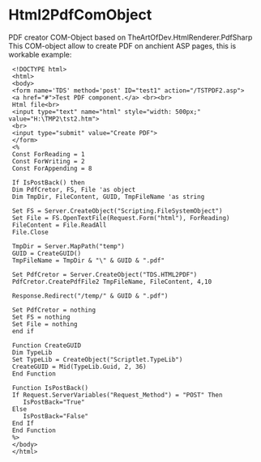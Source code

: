 # Html2PdfComObject
PDF creator COM-Object based on TheArtOfDev.HtmlRenderer.PdfSharp     
This COM-object allow to create PDF on anchient ASP pages, this is workable example:

     <!DOCTYPE html>
     <html>
     <body>
     <form name='TDS' method='post' ID="test1" action="/TSTPDF2.asp">
     <a href="#">Test PDF component.</a> <br><br>
     Html file<br>
     <input type="text" name="html" style="width: 500px;" value="H:\TMP2\tst2.htm">
     <br>
     <input type="submit" value="Create PDF">
     </form>
     <%
     Const ForReading = 1
     Const ForWriting = 2
     Const ForAppending = 8

     If IsPostBack() then
     Dim PdfCretor, FS, File 'as object 
     Dim TmpDir, FileContent, GUID, TmpFileName 'as string

     Set FS = Server.CreateObject("Scripting.FileSystemObject")
     Set File = FS.OpenTextFile(Request.Form("html"), ForReading)
     FileContent = File.ReadAll
     File.Close

     TmpDir = Server.MapPath("temp")
     GUID = CreateGUID()
     TmpFileName = TmpDir & "\" & GUID & ".pdf"

     Set PdfCretor = Server.CreateObject("TDS.HTML2PDF")
     PdfCretor.CreatePdfFile2 TmpFileName, FileContent, 4,10

     Response.Redirect("/temp/" & GUID & ".pdf")

     Set PdfCretor = nothing
     Set FS = nothing
     Set File = nothing
     end if

     Function CreateGUID
     Dim TypeLib
     Set TypeLib = CreateObject("Scriptlet.TypeLib")
     CreateGUID = Mid(TypeLib.Guid, 2, 36)
     End Function

     Function IsPostBack()
     If Request.ServerVariables("Request_Method") = "POST" Then
        IsPostBack="True"
     Else
        IsPostBack="False"
     End If
     End Function
     %>
     </body>
     </html>
